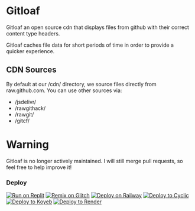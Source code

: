 # Gitloaf
Gitloaf an open source cdn that displays files from github with their correct content type headers.

Gitloaf caches file data for short periods of time in order to provide a quicker experience.

## CDN Sources
By default at our /cdn/ directory, we source files directly from raw.github.com.
You can use other sources via:
- /jsdelivr/
- /rawgithack/
- /rawgit/
- /gitcf/

# Warning
Gitloaf is no longer actively maintained. I will still merge pull requests, so feel free to help improve it!

### Deploy
[![Run on Replit](https://binbashbanana.github.io/deploy-buttons/buttons/remade/replit.svg)](https://replit.com/github/carbonutilities/gitloaf)
[![Remix on Glitch](https://binbashbanana.github.io/deploy-buttons/buttons/remade/glitch.svg)](https://glitch.com/edit/#!/import/github/carbonutilities/gitloaf)
[![Deploy on Railway](https://binbashbanana.github.io/deploy-buttons/buttons/remade/railway.svg)](https://railway.app/new/template?template=https://github.com/carbonutilities/gitloaf)
[![Deploy to Cyclic](https://binbashbanana.github.io/deploy-buttons/buttons/remade/cyclic.svg)](https://app.cyclic.sh/api/app/deploy/carbonutilities/gitloaf)
[![Deploy to Koyeb](https://binbashbanana.github.io/deploy-buttons/buttons/remade/koyeb.svg)](https://app.koyeb.com/deploy?type=git&repository=github.com/carbonutilities/gitloaf&branch=main&name=gitloaf)
[![Deploy to Render](https://binbashbanana.github.io/deploy-buttons/buttons/remade/render.svg)](https://render.com/deploy?repo=https://github.com/carbonutilities/gitloaf)
